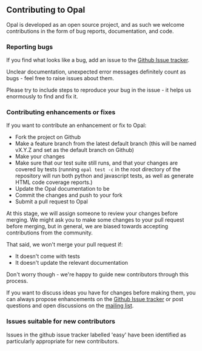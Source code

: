 ## Contributing to Opal

Opal is developed as an open source project, and as such we welcome contributions in the form of bug reports, documentation, and code.

### Reporting bugs

If you find what looks like a bug, add an issue to the [Github Issue tracker](http://github.com/opal/issues).

Unclear documentation, unexpected error messages definitely count as bugs - feel free to raise issues about them.

Please try to include steps to reproduce your bug in the issue - it helps us enormously to find and fix it.

### Contributing enhancements or fixes

If you want to contribute an enhancement or fix to Opal:

* Fork the project on Github
* Make a feature branch from the latest default branch (this will be named vX.Y.Z and set as the default branch on Github)
* Make your changes
* Make sure that our test suite still runs, and that your changes are covered by tests (running `opal test -c` in the root directory of the repository will
run both python and javascript tests, as well as generate HTML code coverage reports.)
* Update the Opal documentation to be
* Commit the changes and push to your fork
* Submit a pull request to Opal

At this stage, we will assign someone to review your changes before merging. We might ask you to make some changes to your pull request before
merging, but in general, we are biased towards accepting contributions from the community.

That said, we won't merge your pull request if:

* It doesn't come with tests
* It doesn't update the relevant documentation

Don't worry though - we're happy to guide new contributors through this process.

If you want to discuss ideas you have for changes before making them, you can always propose enhancements on
the [Github Issue tracker](http://github.com/opal/issues) or post questions and open discussions on the
[mailing list](https://groups.google.com/forum/?ohc-dev#!forum/ohc-opal).

### Issues suitable for new contributors

Issues in the github issue tracker labelled 'easy' have been identified as particularly appropriate for new contributors.
